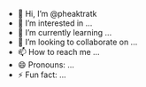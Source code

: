 - 👋 Hi, I’m @pheaktratk
- 👀 I’m interested in ...
- 🌱 I’m currently learning ...
- 💞️ I’m looking to collaborate on ...
- 📫 How to reach me ...
- 😄 Pronouns: ...
- ⚡ Fun fact: ...

<!---
pheaktratk/pheaktratk is a ✨ special ✨ repository because its `README.md` (this file) appears on your GitHub profile.
You can click the Preview link to take a look at your changes.
--->

